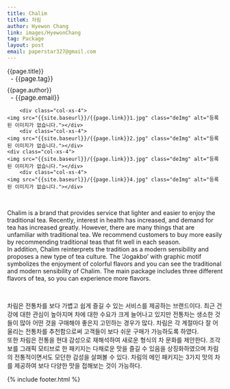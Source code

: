 ```yaml
---
title: Chalim
titleK: 차림
author: Hyewon Chang
link: images/HyewonChang
tag: Package
layout: post
email: paperstar327@gmail.com
---	
```


<div class="container">

<div class="deDep">
{{page.title}}<br>
<p style="font-size:15px; margin:0px; padding:0px 0px 0px 8px; margin:0px 0px 8px 0px;">- {{page.tag}}</p>
{{page.author}}<br>
<p style="font-size:15px; margin:0px; padding:0px 0px 0px 8px;">- {{page.email}}</p>
</div>


<div class="row" class="imgcolor">
	
		<div class="col-xs-4">
	<img src="{{site.baseurl}}/{{page.link}}1.jpg" class="deImg" alt="등록된 이미지가 없습니다."></div>
		<div class="col-xs-4">
	<img src="{{site.baseurl}}/{{page.link}}2.jpg" class="deImg" alt="등록된 이미지가 없습니다."></div>
	<div class="col-xs-4">
	<img src="{{site.baseurl}}/{{page.link}}3.jpg" class="deImg" alt="등록된 이미지가 없습니다."></div>
		<div class="col-xs-4">
	<img src="{{site.baseurl}}/{{page.link}}4.jpg" class="deImg" alt="등록된 이미지가 없습니다."></div>
	
</div>
<br>

<div class="det lato">



Chalim is a brand that provides service that lighter and easier to enjoy the traditional tea. Recently, interest in health has increased, and demand for tea has increased greatly. However, there are many things that are unfamiliar with traditional tea. We recommend customers to buy more easily by recommending traditional teas that fit well in each season. 
<br>
In addition, Chalim reinterprets the tradition as a modern sensibility and proposes a new type of tea culture. 
The ‘Jogakbo’ with graphic motif symbolizes the enjoyment of colorful flavors and you can see the traditional and modern sensibility of Chalim. The main package includes three different flavors of tea, so you can experience more flavors.



</div>

<br>

<div class="noto">

차림은 전통차를 보다 가볍고 쉽게 즐길 수 있는 서비스를 제공하는 브랜드이다. 최근 건강에 대한 관심이 높아지며 차에 대한 수요가 크게 늘어나고 있지만 전통차는 생소한 것들이 많아 어떤 것을 구매해야 좋은지 고민하는 경우가 많다. 차림은 각 계절마다 잘 어울리는 전통차를 추천함으로써 고객들이 보다 쉬운 구매가 가능하도록 하였다.
<br>
또한 차림은 전통을 현대 감성으로 재해석하여 새로운 형식의 차 문화를 제안한다. 조각보를 그래픽 모티브로 한 패키지는 다채로운 맛을 즐길 수 있음을 상징화하였으며 차림의 전통적이면서도 모던한 감성을 살펴볼 수 있다. 차림의 메인 패키지는 3가지 맛의 차를 제공하여 보다 다양한 맛을 접해보는 것이 가능하다.


</div>
{% include footer.html %} 
